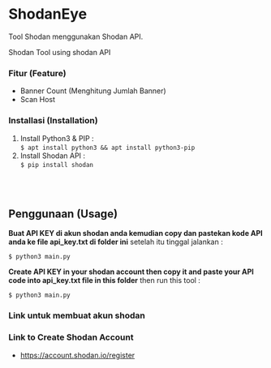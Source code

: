 # ShodanEye
Tool Shodan menggunakan Shodan API.

Shodan Tool using shodan API

### Fitur (Feature)
- Banner Count (Menghitung Jumlah Banner)
- Scan Host 

### Installasi (Installation)
1. Install Python3 & PIP : <br>
`$ apt install python3 && apt install python3-pip`
2. Install Shodan API : <br>
`$ pip install shodan`

<br><br>
## Penggunaan (Usage)
**Buat API KEY di akun shodan anda kemudian copy
dan pastekan kode API anda ke file api_key.txt di folder ini**
setelah itu tinggal jalankan :

`$ python3 main.py`

**Create API KEY in your shodan account then copy it 
and paste your API code into api_key.txt file in this 
folder** then run this tool :

`$ python3 main.py`


### Link untuk membuat akun shodan 
### Link to Create Shodan Account
- https://account.shodan.io/register
